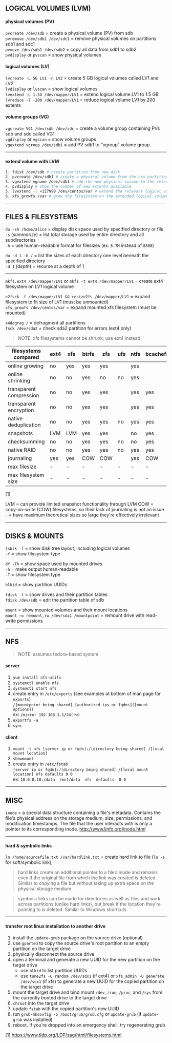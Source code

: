 ## LOGICAL VOLUMES (LVM)

#### physical volumes (PV)

`pvcreate /dev/sdb`            = create a physical volume (PV) from sdb  
`pvremove /dev/sdb1 /dev/sdc1` = remove physical volumes on partitions sdb1 and sdc1  
`pvmove /dev/sdb1 /dev/sdb2`   = copy all data from sdb1 to sdb2  
`pvdisplay` or `pvscan`        = show physical volumes

#### logical volumes (LV)

`lvcreate -L 5G LV1 -n LV2`        = create 5 GB logical volumes called LV1 and LV2  
`lvdisplay` or `lvscan`            = show logical volumes  
`lvextend -L 1.5G /dev/mapper/LV1` = extend logical volume LV1 to 1.5 GB  
`lvreduce -l -200 /dev/mapper/LV1` = reduce logical volume LV1 by 200 extents 

#### volume groups (VG)

`vgcreate VG1 /dev/sdb /dev/sdc` = create a volume group containing PVs sdb and sdc called VG1  
`vgdisplay` or `vgscan`          = show volume groups  
`vgextend vgroup /dev/sdb1`      = add PV sdb1 to “vgroup” volume group 

---
#### extend volume with LVM

```bash
1. fdisk /dev/sdb # create partition from new disk
2. pvcreate /dev/sdb1 # create a physical volume from the new partition
3. vgextend vgname /dev/sdb1 # add the new physical volume to the relevant volume group
4. pvdisplay # show the number of new extents available
5. lvextend -l +127999 /dev/centos/var # extend the relevant logical volume by adding free extents
6. xfs_growfs /var # grow the filesystem on the extended logical volume
```

---
## FILES & FILESYSTEMS

`du -sh /home/alice` = display disk space used by specified directory or file  
`-s` (*summarize*)   = list total storage used by entire directory and all subdirectories  
`-h` = use human-readable format for filesizes (ex. `8.7M` instead of `8808`)

`du -d 1 -h /`   = list the sizes of each directory one level beneath the specified directory  
`-d 1` (*depth*) = recurse at a depth of 1

---
`mkfs.ext4 /dev/mapper/LV1` or `mkfs -t ext4 /dev/mapper/LV1` = create ext4 filesystem on LV1 logical volume

`e2fsck -f /dev/mapper/LV1 && resize2fs /dev/mapper/LV1` = expand filesystem to fit size of LV1 (must be unmounted)  
`xfs_growfs /dev/centos/var` = expand mounted xfs filesystem (must be mounted)

`e4degrag /`     = defragment all partitions  
`fsck /dev/sda2` = check sda2 partition for errors (ext4 only)

> NOTE: xfs filesystems cannot be shrunk; use ext4 instead

| filesystems compared         | ext4 | xfs | btrfs | zfs  | ufs | ntfs | bcachefs | FAT32 | exFAT |
|------------------------------|------|-----|-------|------|-----|------|----------|-------|-------|
| online growing               | no   | yes | yes   | yes  |     | yes  |          | no    | no    |
| online shrinking             | no   | no  | yes   | no   | no  | yes  |          | no    | no    |
| transparent compression      | no   | no  | yes   | yes  |     | yes  | yes      | no    | no    |
| transparent encryption       | no   | no  | yes   | yes  |     | yes  | yes      | no    | no    |
| native deduplication         | no   | no  | yes   | yes  | no  | yes  | yes      | no    | no    |
| snapshots                    | LVM  | LVM | yes   | yes  |     | no   | yes      | no    | no    |
| checksumming                 | no   | no  | yes   | yes  | no  | no   | yes      | no    | no    |
| native RAID                  | no   | no  | yes   | yes  | no  | yes  | yes      | no    | no    |
| journaling                   | yes  | yes | COW   | COW  |     | yes  | COW      | no    | no    |
| max filesize                 | -    | -   | -     | -    | -   | -    | -        | 4GB   | -     |
| max filesystem size          | -    | -   | -     | -    | -   | -    | -        | 2TB   | -     |
[1]

LVM = can provide limited snapshot functionality through LVM
COW = copy-on-write (COW) filesystems, so their lack of journaling is not an issue
\-  = have maximum theoretical sizes so large they're effectively irrelevant

---
## DISKS & MOUNTS

`lsblk -f` = show disk tree layout, including logical volumes  
  `-f`     = show filysystem type
  
`df -Th` = show space used by mounted drives  
  `-h`   = make output human-readable  
  `-T`   = show filesystem type

`blkid` = show partition UUIDs

`fdisk -l`       = show drives and their partition tables  
`fdisk /dev/sdb` = edit the partition table of sdb

`mount` = show mounted volumes and their mount locations  
`mount –o remount,rw /dev/sda1 /mountpoint` = remount drive with read-write permissions 
 
---
## NFS

> NOTE: assumes fedora-based system

#### server 

1. `yum install nfs-utils`
2. `systemctl enable nfs`
3. `systemctl start nfs`
4. create entry in `/etc/exports` (see examples at bottom of man page for `exports`)  
`/[mountpoint being shared] [authorized ips or fqdns]([mount options])`  
ex: `/mirror 192.168.1.1/24(rw)`
5. `exportfs -a`
6. `sync`
 
#### client 

1. `mount -t nfs [server ip or fqdn]:/[directory being shared] /[local mount location]`
2. `showmount`
3. create entry in `/etc/fstab`  
`[server ip or fqdn]:/[directory being shared] /[local mount location] nfs defaults 0 0`  
ex: `10.0.0.10:/data  /mnt/data  nfs  defaults  0 0`

---
## MISC

 `inode` = a special data structure containing a file's metadata. Contains the file's physical address on the storage medium, size,
 permissions, and modification timestamps. The file that the user interacts with is only a pointer to its corresponding inode.
 http://www.linfo.org/inode.html 

---
#### hard & symbolic links 

`ln /home/sourcefile.txt /var/hardlink.txt` = create hard link to file (`ln -s` for soft/symbolic link), 

> hard links create an additional pointer to a file’s inode and remains even if the original file from which the link was created is deleted. Similar to copying a file but without taking up extra space on the physical storage medium 

> symbolic links can be made for directories as well as files and work across partitions (unlike hard links), but break if the location they're pointing to is deleted. Similar to Windows shortcuts

---
#### transfer root linux installation to another drive

1. install the `update-grub` package on the source drive (optional)
2. use `gparted` to copy the source drive's root partition to an empty partition on the target drive
3. physically disconnect the source drive
4. open a terminal and generate a new UUID for the new partition on the target drive
   - use `blkid` to list partition UUIDs
   - use `tune2fs -U random /dev/sdx1` (if ext4) or `xfs_admin -U generate /dev/sdx1` (if xfs) to generate a new UUID for the copied partition on the target drive
5. mount the target drive and bind mount `/dev`, `/run`, `/proc`, and `/sys` from the currently booted drive to the target drive
6. `chroot` into the target drive
7. update `fstab` with the copied partition's new UUID
8. run `grub-mkconfig -o /boot/grub/grub.cfg` or `update-grub` (if `update-grub` was installed)
9. reboot. If you're dropped into an emergency shell, try regenerating grub

[1] https://www.tldp.org/LDP/sag/html/filesystems.html

